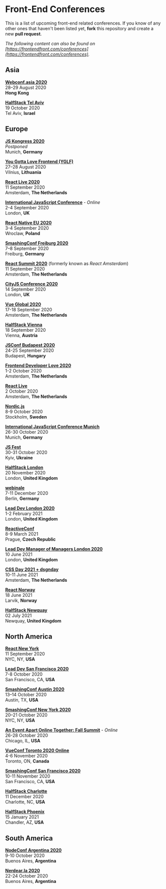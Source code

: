 # Front-End Conferences

This is a list of upcoming front-end related conferences. If you know of any other ones that haven't been listed yet, **fork** this repository and create a new **pull request**.

*The following content can also be found on [https://frontendfront.com/conferences](https://frontendfront.com/conferences).*

## Asia

[**Webconf.asia 2020**](https://webconf.asia/)  
28–29 August 2020  
**Hong Kong**

[**HalfStack Tel Aviv**](https://www.halfstackconf.com/telaviv/)  
19 October 2020  
Tel Aviv, **Israel**

## Europe

[**JS Kongress 2020**](https://js-kongress.com/)  
*Postponed*  
Munich, **Germany**

[**You Gotta Love Frontend (YGLF)**](https://lithuania.yglfconf.com)  
27–28 August 2020  
Vilnius, **Lithuania**

[**React Live 2020**](https://www.reactlive.nl/)  
11 September 2020  
Amsterdam, **The Netherlands**

[**International JavaScript Conference**](https://javascript-conference.com/) - *Online*  
2-4 September 2020  
London, **UK**

[**React Native EU 2020**](https://www.react-native.eu/)  
3-4 September 2020  
Wroclaw, **Poland**

[**SmashingConf Freiburg 2020**](https://smashingconf.com/freiburg-2020/)  
7–8 September 2020  
Freiburg, **Germany**

[**React Summit 2020**](https://reactsummit.com/) (formerly known as *React Amsterdam*)  
11 September 2020  
Amsterdam, **The Netherlands**

[**CityJS Conference 2020**](https://www.cityjsconf.org/)  
14 September 2020  
London, **UK**

[**Vue Global 2020**](https://www.vuejs.amsterdam/)  
17-18 September 2020  
Amsterdam, **The Netherlands**

[**HalfStack Vienna**](https://www.halfstackconf.com/vienna/)  
18 September 2020  
Vienna, **Austria**

[**JSConf Budapest 2020**](https://jsconfbp.com/)  
24-25 September 2020  
Budapest, **Hungary**

[**Frontend Developer Love 2020**](https://www.frontenddeveloperlove.com/)  
1-2 October 2020  
Amsterdam, **The Netherlands**

[**React Live**](https://reactlive.nl/)  
2 October 2020  
Amsterdam, **The Netherlands**

[**Nordic.js**](https://nordicjs.com/)  
8-9 October 2020  
Stockholm, **Sweden**

[**International JavaScript Conference Munich**](https://javascript-conference.com/munich/)  
26-30 October 2020  
Munich, **Germany**

[**JS Fest**](https://jsfest.com.ua/indexe.html)  
30-31 October 2020  
Kyiv, **Ukraine**

[**HalfStack London**](https://www.halfstackconf.com/london/)  
20 November 2020  
London, **United Kingdom**

[**webinale**](https://webinale.de/)  
7-11 December 2020  
Berlin, **Germany**

[**Lead Dev London 2020**](https://london2020.theleaddeveloper.com/)  
1-2 February 2021  
London, **United Kingdom**

[**ReactiveConf**](https://reactiveconf.com/)  
8-9 March 2021  
Prague, **Czech Republic**

[**Lead Dev Manager of Managers London 2020**](https://managerofmanagerslondon2020.theleaddeveloper.com/)  
10 June 2021  
London, **United Kingdom**

[**CSS Day 2021 + dsgnday**](https://cssday.nl/)  
10-11 June 2021  
Amsterdam, **The Netherlands**

[**React Norway**](https://reactnorway.com/)  
18 June 2021  
Larvik, **Norway**

[**HalfStack Newquay**](https://www.halfstackconf.com/newquay/)  
02 July 2021  
Newquay, **United Kingdom**

## North America

[**React New York**](https://reactnewyork.com/)  
11 September 2020  
NYC, NY, **USA**

[**Lead Dev San Francisco 2020**](https://sanfrancisco2020.theleaddeveloper.com/)  
7-8 October 2020  
San Francisco, CA, **USA**

[**SmashingConf Austin 2020**](https://smashingconf.com/austin-2020/)  
13–14 October 2020  
Austin, TX, **USA**

[**SmashingConf New York 2020**](https://smashingconf.com/ny-2020/)  
20–21 October 2020  
NYC, NY, **USA**

[**An Event Apart Online Together: Fall Summit**](https://aneventapart.com/event/online-1020) - *Online*  
26-28 October 2020  
Chicago, IL, **USA**

[**VueConf Toronto 2020 Online**](https://vuetoronto.com/)  
4-6 November 2020  
Toronto, ON, **Canada**

[**SmashingConf San Francisco 2020**](https://smashingconf.com/sf-2020/)  
10-11 November 2020  
San Francisco, CA, **USA**

[**HalfStack Charlotte**](https://www.halfstackconf.com/charlotte/)  
11 December 2020  
Charlotte, NC, **USA**

[**HalfStack Phoenix**](https://www.halfstackconf.com/phoenix/)  
15 January 2021  
Chandler, AZ, **USA**


## South America

[**NodeConf Argentina 2020**](https://2020.nodeconfar.com)  
9-10 October 2020  
Buenos Aires, **Argentina**

[**Nerdear.la 2020**](https://nerdear.la/)  
22-24 October 2020  
Buenos Aires, **Argentina**
